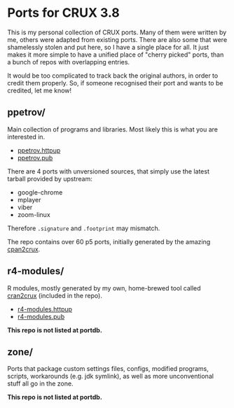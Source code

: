 # Ports for CRUX 3.8

This is my personal collection of CRUX ports. Many of them were written
by me, others were adapted from existing ports. There are also some that
were shamelessly stolen and put here, so I have a single place for all.
It just makes it more simple to have a unified place of "cherry picked"
ports, than a bunch of repos with overlapping entries.

It would be too complicated to track back the original authors, in order
to credit them properly. So, if someone recognised their port and wants
to be credited, let me know!

## ppetrov/
Main collection of programs and libraries. Most likely this is what you
are interested in.
* [ppetrov.httpup](https://raw.githubusercontent.com/slackalaxy/crux-ports/main/ppetrov/ppetrov.httpup)
* [ppetrov.pub](https://raw.githubusercontent.com/slackalaxy/crux-ports/main/ppetrov/ppetrov.pub)

There are 4 ports with unversioned sources, that simply use the latest
tarball provided by upstream:
* google-chrome
* mplayer
* viber
* zoom-linux

Therefore `.signature` and `.footprint` may mismatch.

The repo contains over 60 p5 ports, initially generated by the amazing
[cpan2crux](https://www.mizrahi.com.ve/crux/ports/cpan2crux/Pkgfile).

## r4-modules/
R modules, mostly generated by my own, home-brewed tool called 
[cran2crux](https://github.com/slackalaxy/cran2crux) (included in the repo).
* [r4-modules.httpup](https://raw.githubusercontent.com/slackalaxy/crux-ports/main/r4-modules/r4-modules.httpup)
* [r4-modules.pub](https://raw.githubusercontent.com/slackalaxy/crux-ports/main/r4-modules/r4-modules.pub)

**This repo is not listed at portdb.**

## zone/
Ports that package custom settings files, configs, modified programs,
scripts, workarounds (e.g. jdk symlink), as well as more unconventional
stuff all go in the zone.

**This repo is not listed at portdb.**
